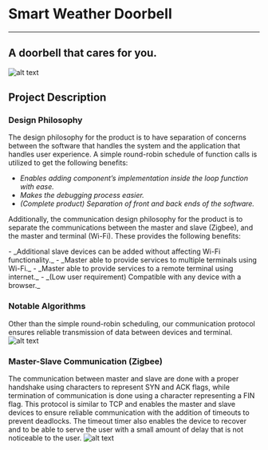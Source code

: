 # Smart Weather Doorbell
---
## A doorbell that cares for you.

![alt text](https://preview.ibb.co/nEkms6/Screen_Shot_2017_12_20_at_3_01_31_PM.png)

## Project Description
### Design Philosophy
The design philosophy for the product is to have separation of concerns between the software that handles the system and the application that handles user experience.
A simple round-robin schedule of function calls is utilized to get the following benefits:
- _Enables adding component’s implementation inside the loop function with ease._
- _Makes the debugging process easier._
- _(Complete product) Separation of front and back ends of the software._
<p>Additionally, the communication design philosophy for the product is to separate the communications between the master and slave (Zigbee), and the master and terminal (Wi-Fi). These provides the following benefits:</p>
- _Additional slave devices can be added without affecting Wi-Fi functionality._
- _Master able to provide services to multiple terminals using Wi-Fi._
- _Master able to provide services to a remote terminal using internet._
- _(Low user requirement) Compatible with any device with a browser._

### Notable Algorithms
Other than the simple round-robin scheduling, our communication protocol ensures reliable transmission of data between devices and terminal.
![alt text](https://preview.ibb.co/dvews6/Screen_Shot_2017_12_20_at_3_01_21_PM.png)
### Master-Slave Communication (Zigbee)
The communication between master and slave are done with a proper handshake using characters to represent SYN and ACK flags, while termination of communication is done using a character representing a FIN flag. This protocol is similar to TCP and enables the master and slave devices to ensure reliable communication with the addition of timeouts to prevent deadlocks. The timeout timer also enables the device to recover and to be able to serve the user with a small amount of delay that is not noticeable to the user.
![alt text](https://preview.ibb.co/mRV0kR/Screen_Shot_2017_12_20_at_3_01_15_PM.png)
